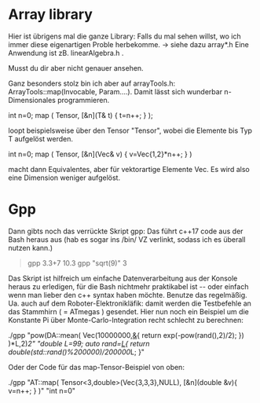 Array library
=============

Hier ist übrigens mal die ganze Library: Falls du mal sehen willst, wo ich immer diese eigenartigen Proble herbekomme. 
-> siehe dazu array*.h
Eine Anwendung ist zB. linearAlgebra.h .

Musst du dir aber nicht genauer ansehen. 

Ganz besonders stolz bin ich aber auf arrayTools.h: ArrayTools::map(Invocable, Param....). Damit lässt sich wunderbar n-Dimensionales programmieren. 

  int n=0; map ( Tensor, [&n](T& t) { t=n++; } );

loopt beispielsweise über den Tensor "Tensor", wobei die Elemente bis Typ T aufgelöst werden.

  int n=0; 
  map ( Tensor, [&n](Vec<T>& v) { v=Vec<T>{1,2}*n++; } )

macht dann Equivalentes, aber für vektorartige Elemente Vec<T>. Es wird also eine Dimension weniger aufgelöst.

Gpp
===

Dann gibts noch das verrückte Skript gpp:
Das führt c++17 code aus der Bash heraus aus (hab es sogar ins /bin/ VZ verlinkt, sodass ich es überall nutzen kann.)

  > gpp 3.3+7
  10.3
  > gpp "sqrt(9)"
  3

Das Skript ist hilfreich um einfache Datenverarbeitung aus der Konsole heraus zu erledigen, für die Bash nichtmehr praktikabel ist -- oder einfach wenn man lieber den c++ syntax haben möchte.
Benutze das regelmäßig. Ua. auch auf dem Roboter-Elektronikläfik: damit werden die Testbefehle an das Stammhirn ( = ATmegas ) gesendet.
Hier nun noch ein Beispiel um die Konstante Pi über Monte-Carlo-Integration recht schlecht zu berechnen:

  ./gpp "pow(DA::mean( Vec<double>(10000000,[&](Count){ return exp(-pow(rand(),2)/2); }) )*L,2)*2"   "double L=99; auto rand=[L](){ return double(std::rand()%200000)/200000*L; }"

Oder der Code für das map-Tensor-Beispiel von oben:

  ./gpp "AT::map( Tensor<3,double>(Vec<int>{3,3,3},NULL), [&n](double &v){ v=n++; }  )" "int n=0"
